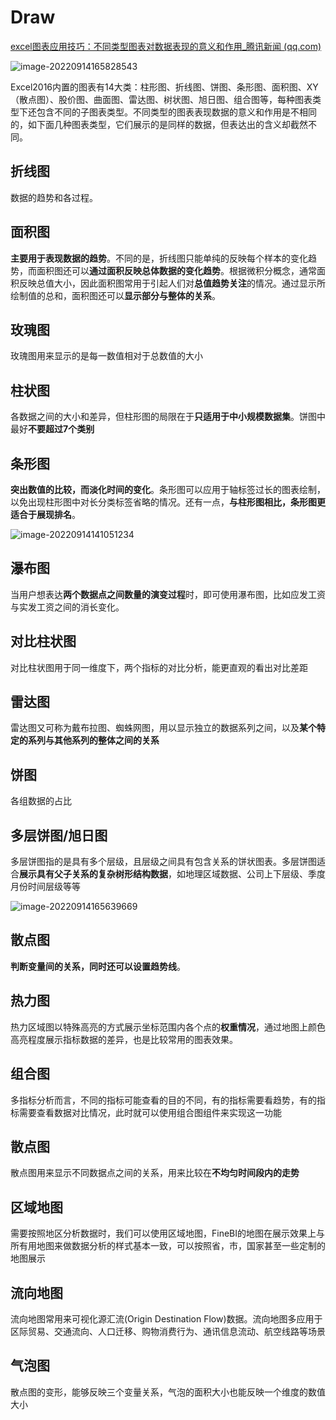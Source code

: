 # Draw

[excel图表应用技巧：不同类型图表对数据表现的意义和作用_腾讯新闻 (qq.com)](https://new.qq.com/rain/a/20200807A0NP7300)

![image-20220914165828543](C:/Users/BlackFriday/AppData/Roaming/Typora/typora-user-images/image-20220914165828543.png)

Excel2016内置的图表有14大类：柱形图、折线图、饼图、条形图、面积图、XY（散点图）、股价图、曲面图、雷达图、树状图、旭日图、组合图等，每种图表类型下还包含不同的子图表类型。不同类型的图表表现数据的意义和作用是不相同的，如下面几种图表类型，它们展示的是同样的数据，但表达出的含义却截然不同。

## 折线图

数据的趋势和各过程。



## 面积图

**主要用于表现数据的趋势**。不同的是，折线图只能单纯的反映每个样本的变化趋势，而面积图还可以**通过面积反映总体数据的变化趋势**。根据微积分概念，通常面积反映总值大小，因此面积图常用于引起人们对**总值趋势关注**的情况。通过显示所绘制值的总和，面积图还可以**显示部分与整体的关系**。

## 玫瑰图

玫瑰图用来显示的是每一数值相对于总数值的大小



## 柱状图

各数据之间的大小和差异，但柱形图的局限在于**只适用于中小规模数据集**。饼图中最好**不要超过7个类别**



## 条形图

**突出数值的比较，而淡化时间的变化**。条形图可以应用于轴标签过长的图表绘制，以免出现柱形图中对长分类标签省略的情况。还有一点，**与柱形图相比，条形图更适合于展现排名**。

![image-20220914141051234](C:/Users/BlackFriday/AppData/Roaming/Typora/typora-user-images/image-20220914141051234.png)



## **瀑布图**

当用户想表达**两个数据点之间数量的演变过程**时，即可使用瀑布图，比如应发工资与实发工资之间的消长变化。



## 对比柱状图

对比柱状图用于同一维度下，两个指标的对比分析，能更直观的看出对比差距



## 雷达图

雷达图又可称为戴布拉图、蜘蛛网图，用以显示独立的数据系列之间，以及**某个特定的系列与其他系列的整体之间的关系**



## 饼图

各组数据的占比



## 多层饼图/旭日图

多层饼图指的是具有多个层级，且层级之间具有包含关系的饼状图表。多层饼图适合**展示具有父子关系的复杂树形结构数据**，如地理区域数据、公司上下层级、季度月份时间层级等等



![image-20220914165639669](C:/Users/BlackFriday/AppData/Roaming/Typora/typora-user-images/image-20220914165639669.png)



## 散点图

**判断变量间的关系，同时还可以设置趋势线**。







## 热力图

热力区域图以特殊高亮的方式展示坐标范围内各个点的**权重情况**，通过地图上颜色高亮程度展示指标数据的差异，也是比较常用的图表效果。



## 组合图

多指标分析而言，不同的指标可能查看的目的不同，有的指标需要看趋势，有的指标需要查看数据对比情况，此时就可以使用组合图组件来实现这一功能





## 散点图

散点图用来显示不同数据点之间的关系，用来比较在**不均匀时间段内的走势**







## 区域地图

需要按照地区分析数据时，我们可以使用区域地图，FineBI的地图在展示效果上与所有用地图来做数据分析的样式基本一致，可以按照省，市，国家甚至一些定制的地图展示



## 流向地图

流向地图常用来可视化源汇流(Origin Destination Flow)数据。流向地图多应用于区际贸易、交通流向、人口迁移、购物消费行为、通讯信息流动、航空线路等场景





## 气泡图

散点图的变形，能够反映三个变量关系，气泡的面积大小也能反映一个维度的数值大小